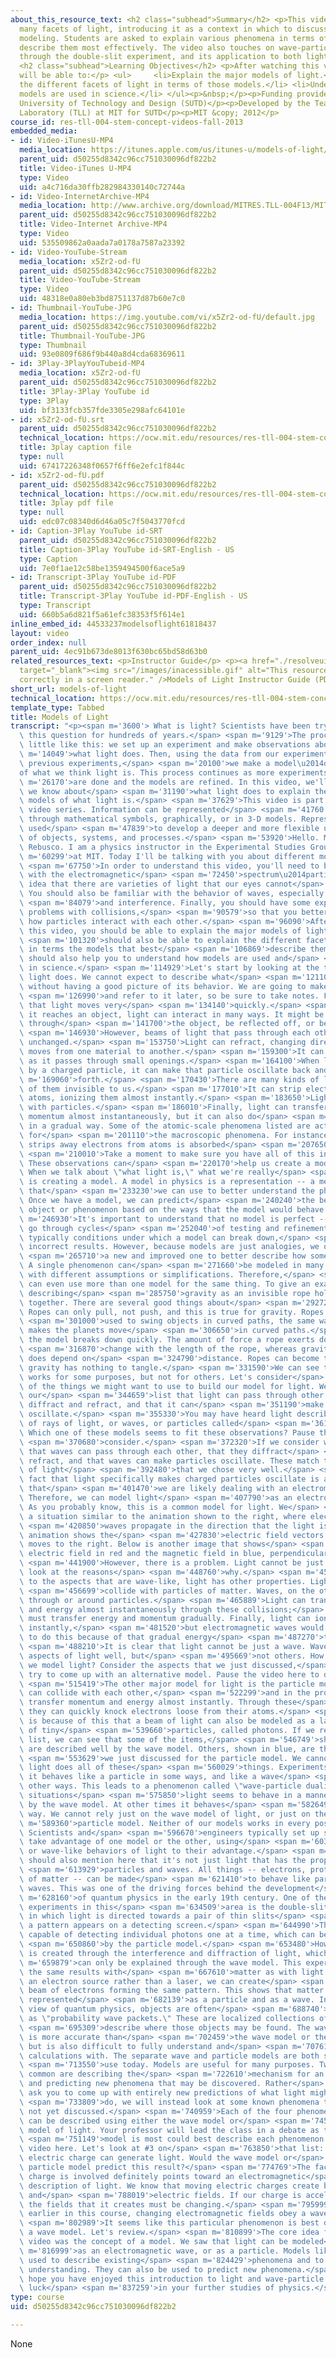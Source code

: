 ```yaml
---
about_this_resource_text: <h2 class="subhead">Summary</h2> <p>This video describes
  many facets of light, introducing it as a context in which to discuss scientific
  modeling. Students are asked to explain various phenomena in terms of which model
  describe them most effectively. The video also touches on wave-particle duality,
  through the double-slit experiment, and its application to both light and matter.</p>
  <h2 class="subhead">Learning Objectives</h2> <p>After watching this video students
  will be able to:</p> <ul>     <li>Explain the major models of light.</li> <li>Explain
  the different facets of light in terms of those models.</li> <li>Understand how
  models are used in science.</li> </ul><p>&nbsp;</p><p>Funding provided by the Singapore
  University of Technology and Design (SUTD)</p><p>Developed by the Teaching and Learning
  Laboratory (TLL) at MIT for SUTD</p><p>MIT &copy; 2012</p>
course_id: res-tll-004-stem-concept-videos-fall-2013
embedded_media:
- id: Video-iTunesU-MP4
  media_location: https://itunes.apple.com/us/itunes-u/models-of-light/id765926614?i=194533718
  parent_uid: d50255d8342c96cc751030096df822b2
  title: Video-iTunes U-MP4
  type: Video
  uid: a4c716da30ffb282984330140c72744a
- id: Video-InternetArchive-MP4
  media_location: http://www.archive.org/download/MITRES.TLL-004F13/MITRES_TLL-004F13_light_intro_300k.mp4
  parent_uid: d50255d8342c96cc751030096df822b2
  title: Video-Internet Archive-MP4
  type: Video
  uid: 535509862a0aada7a0178a7587a23392
- id: Video-YouTube-Stream
  media_location: x5Zr2-od-fU
  parent_uid: d50255d8342c96cc751030096df822b2
  title: Video-YouTube-Stream
  type: Video
  uid: 48318e0a80eb3bd8751137d87b60e7c0
- id: Thumbnail-YouTube-JPG
  media_location: https://img.youtube.com/vi/x5Zr2-od-fU/default.jpg
  parent_uid: d50255d8342c96cc751030096df822b2
  title: Thumbnail-YouTube-JPG
  type: Thumbnail
  uid: 93e0809f686f9b440a8d4cda68369611
- id: 3Play-3PlayYouTubeid-MP4
  media_location: x5Zr2-od-fU
  parent_uid: d50255d8342c96cc751030096df822b2
  title: 3Play-3Play YouTube id
  type: 3Play
  uid: bf3133fcb357fde3305e298afc64101e
- id: x5Zr2-od-fU.srt
  parent_uid: d50255d8342c96cc751030096df822b2
  technical_location: https://ocw.mit.edu/resources/res-tll-004-stem-concept-videos-fall-2013/videos/representations/models-of-light/x5Zr2-od-fU.srt
  title: 3play caption file
  type: null
  uid: 67417226348f0657f6ff6e2efc1f844c
- id: x5Zr2-od-fU.pdf
  parent_uid: d50255d8342c96cc751030096df822b2
  technical_location: https://ocw.mit.edu/resources/res-tll-004-stem-concept-videos-fall-2013/videos/representations/models-of-light/x5Zr2-od-fU.pdf
  title: 3play pdf file
  type: null
  uid: edc07c08340d6d46a05c7f5043770fcd
- id: Caption-3Play YouTube id-SRT
  parent_uid: d50255d8342c96cc751030096df822b2
  title: Caption-3Play YouTube id-SRT-English - US
  type: Caption
  uid: 7e0f1ae12c58be1359494500f6ace5a9
- id: Transcript-3Play YouTube id-PDF
  parent_uid: d50255d8342c96cc751030096df822b2
  title: Transcript-3Play YouTube id-PDF-English - US
  type: Transcript
  uid: 660b5a6d821f5a61efc38353f5f614e1
inline_embed_id: 44533237modelsoflight61818437
layout: video
order_index: null
parent_uid: 4ec91b673de8013f630bc65bd58d63b0
related_resources_text: <p>Instructor Guide</p> <p><a href="./resolveuid/d4ed26e02e99d2dd1676e5baf275d8fc"
  target="_blank"><img src="/images/inacessible.gif" alt="This resource may not render
  correctly in a screen reader." />Models of Light Instructor Guide (PDF)</a></p>
short_url: models-of-light
technical_location: https://ocw.mit.edu/resources/res-tll-004-stem-concept-videos-fall-2013/videos/representations/models-of-light
template_type: Tabbed
title: Models of Light
transcript: "<p><span m='3600'> What is light? Scientists have been trying to answer\
  \ this question for hundreds of years.</span> <span m='9129'>The process goes a\
  \ little like this: we set up an experiment and make observations about</span> <span\
  \ m='14049'>what light does. Then, using the data from our experiment and all the\
  \ previous experiments,</span> <span m='20100'>we make a model\u2014or models\u2014\
  of what we think light is. This process continues as more experiments</span> <span\
  \ m='26170'>are done and the models are refined. In this video, we'll use everything\
  \ we know about</span> <span m='31190'>what light does to explain the different\
  \ models of what light is.</span> <span m='37629'>This video is part of the Representations\
  \ video series. Information can be represented</span> <span m='41760'>in words,\
  \ through mathematical symbols, graphically, or in 3-D models. Representations are\
  \ used</span> <span m='47839'>to develop a deeper and more flexible understanding\
  \ of objects, systems, and processes.</span> <span m='53920'>Hello. My name is Paola\
  \ Rebusco. I am a physics instructor in the Experimental Studies Group</span> <span\
  \ m='60299'>at MIT. Today I'll be talking with you about different models of light.</span>\
  \ <span m='67750'>In order to understand this video, you'll need to be familiar\
  \ with the electromagnetic</span> <span m='72450'>spectrum\u2014particularly, the\
  \ idea that there are varieties of light that our eyes cannot</span> <span m='77640'>see.\
  \ You should also be familiar with the behavior of waves, especially diffraction</span>\
  \ <span m='84079'>and interference. Finally, you should have some experience solving\
  \ problems with collisions,</span> <span m='90579'>so that you better understand\
  \ how particles interact with each other.</span> <span m='96090'>After watching\
  \ this video, you should be able to explain the major models of light, and</span>\
  \ <span m='101320'>should also be able to explain the different facets of light\
  \ in terms the models that best</span> <span m='106869'>describe them. This video\
  \ should also help you to understand how models are used and</span> <span m='112158'>verified\
  \ in science.</span> <span m='114929'>Let's start by looking at the things that\
  \ light does. We cannot expect to describe what</span> <span m='121109'>light is\
  \ without having a good picture of its behavior. We are going to make a list</span>\
  \ <span m='126990'>and refer to it later, so be sure to take notes. First, we know\
  \ that light moves very</span> <span m='134140'>quickly.</span> <span m='136220'>When\
  \ it reaches an object, light can interact in many ways. It might be transmitted\
  \ through</span> <span m='141700'>the object, be reflected off, or be absorbed.</span>\
  \ <span m='146930'>However, beams of light that pass through each other come out\
  \ unchanged.</span> <span m='153750'>Light can refract, changing directions as it\
  \ moves from one material to another.</span> <span m='159300'>It can also diffract\
  \ as it passes through small openings.</span> <span m='164100'>When light passes\
  \ by a charged particle, it can make that particle oscillate back and</span> <span\
  \ m='169060'>forth.</span> <span m='170430'>There are many kinds of light, some\
  \ of them invisible to us.</span> <span m='177010'>It can strip electrons away from\
  \ atoms, ionizing them almost instantly.</span> <span m='183650'>Light can collide\
  \ with particles.</span> <span m='186010'>Finally, light can transfer energy and\
  \ momentum almost instantaneously, but it can also do</span> <span m='192150'>so\
  \ in a gradual way. Some of the atomic-scale phenomena listed are actually the reason\
  \ for</span> <span m='201110'>the macroscopic phenomena. For instance, light that\
  \ strips away electrons from atoms is absorbed</span> <span m='207650'>in the process.</span>\
  \ <span m='210010'>Take a moment to make sure you have all of this in your notes.\
  \ These observations can</span> <span m='220170'>help us create a model for light.\
  \ When we talk about \"what light is,\" what we're really</span> <span m='226320'>doing\
  \ is creating a model. A model in physics is a representation -- a mental analogy\
  \ that</span> <span m='233230'>we can use to better understand the physical world.\
  \ Once we have a model, we can predict</span> <span m='240240'>the behavior of an\
  \ object or phenomenon based on the ways that the model would behave.</span> <span\
  \ m='246930'>It's important to understand that no model is perfect -- all models\
  \ go through cycles</span> <span m='252040'>of testing and refinement. There are\
  \ typically conditions under which a model can break down,</span> <span m='259570'>giving\
  \ incorrect results. However, because models are just analogies, we often create</span>\
  \ <span m='265710'>a new and improved one to better describe how something works.\
  \ A single phenomenon can</span> <span m='271660'>be modeled in many different ways,\
  \ with different assumptions or simplifications. Therefore,</span> <span m='278880'>we\
  \ can even use more than one model for the same thing. To give an example, imagine\
  \ describing</span> <span m='285750'>gravity as an invisible rope holding objects\
  \ together. There are several good things about</span> <span m='292720'>this model.\
  \ Ropes can only pull, not push, and this is true for gravity. Ropes can be</span>\
  \ <span m='301000'>used to swing objects in curved paths, the same way that gravity\
  \ makes the planets move</span> <span m='306650'>in curved paths.</span> <span m='308670'>Unfortunately,\
  \ the model breaks down quickly. The amount of force a rope exerts does not</span>\
  \ <span m='316870'>change with the length of the rope, whereas gravity's force definitely\
  \ does depend on</span> <span m='324790'>distance. Ropes can become tangled, whereas\
  \ gravity has nothing to tangle.</span> <span m='331590'>We can see that this model\
  \ works for some purposes, but not for others. Let's consider</span> <span m='337810'>some\
  \ of the things we might want to use to build our model for light. We know from\
  \ our</span> <span m='344659'>list that light can pass through other light, can\
  \ diffract and refract, and that it can</span> <span m='351190'>make charged particles\
  \ oscillate.</span> <span m='355330'>You may have heard light described in terms\
  \ of rays of light, or waves, or particles called</span> <span m='361419'>photons.\
  \ Which one of these models seems to fit these observations? Pause the video to</span>\
  \ <span m='370680'>consider.</span> <span m='372320'>If we consider waves, we know\
  \ that waves can pass through each other, that they diffract</span> <span m='384150'>and\
  \ refract, and that waves can make particles oscillate. These match the properties\
  \ of light</span> <span m='392480'>that we chose very well.</span> <span m='395490'>The\
  \ fact that light specifically makes charged particles oscillate is an indication\
  \ that</span> <span m='401470'>we are likely dealing with an electromagnetic phenomenon.\
  \ Therefore, we can model light</span> <span m='407790'>as an electromagnetic wave.\
  \ As you probably know, this is a common model for light. We</span> <span m='414960'>imagine\
  \ a situation similar to the animation shown to the right, where electromagnetic</span>\
  \ <span m='420850'>waves propagate in the direction that the light is shining. This\
  \ animation shows the</span> <span m='427830'>electric field vectors as the wave\
  \ moves to the right. Below is another image that shows</span> <span m='435290'>the\
  \ electric field in red and the magnetic field in blue, perpendicular to each other.</span>\
  \ <span m='441900'>However, there is a problem. Light cannot be just a wave. Let's\
  \ look at the reasons</span> <span m='448760'>why.</span> <span m='450310'>In addition\
  \ to the aspects that are wave-like, light has other properties. Light can also</span>\
  \ <span m='456699'>collide with particles of matter. Waves, on the other hand, move\
  \ through or around particles.</span> <span m='465889'>Light can transfer momentum\
  \ and energy almost instantaneously through these collisions;</span> <span m='472300'>waves\
  \ must transfer energy and momentum gradually. Finally, light can ionize atoms almost\
  \ instantly,</span> <span m='481520'>but electromagnetic waves would need more time\
  \ to do this because of that gradual energy</span> <span m='487270'>transfer.</span>\
  \ <span m='488210'>It is clear that light cannot be just a wave. Waves model some\
  \ aspects of light well, but</span> <span m='495669'>not others. How else might\
  \ we model light? Consider the aspects that we just discussed,</span> <span m='504040'>and\
  \ try to come up with an alternative model. Pause the video here to discuss.</span>\
  \ <span m='515419'>The other major model for light is the particle model. Particles\
  \ can collide with each other,</span> <span m='522299'>and in the process, they\
  \ transfer momentum and energy almost instantly. Through these</span> <span m='528329'>collisions,\
  \ they can quickly knock electrons loose from their atoms.</span> <span m='533569'>It\
  \ is because of this that a beam of light can also be modeled as a large number\
  \ of tiny</span> <span m='539660'>particles, called photons. If we return to our\
  \ list, we can see that some of the items,</span> <span m='546749'>shown in red,\
  \ are described well by the wave model. Others, shown in blue, are the items</span>\
  \ <span m='553629'>we just discussed for the particle model. We cannot deny that\
  \ light does all of these</span> <span m='560029'>things. Experiments show us that\
  \ it behaves like a particle in some ways, and like a wave</span> <span m='567019'>in\
  \ other ways. This leads to a phenomenon called \"wave-particle duality.\" In some\
  \ situations</span> <span m='575850'>light seems to behave in a manner predicted\
  \ by the wave model. At other times it behaves</span> <span m='582649'>in a particle-like\
  \ way. We cannot rely just on the wave model of light, or just on the</span> <span\
  \ m='589360'>particle model. Neither of our models works in every possible situation.\
  \ Scientists and</span> <span m='596670'>engineers typically set up situations to\
  \ take advantage of one model or the other, using</span> <span m='603149'>the particle-like\
  \ or wave-like behaviors of light to their advantage.</span> <span m='608879'>We\
  \ should also mention here that it's not just light that has the properties of both</span>\
  \ <span m='613929'>particles and waves. All things -- electrons, protons, any form\
  \ of matter -- can be made</span> <span m='621410'>to behave like particles or like\
  \ waves. This was one of the driving forces behind the development</span> <span\
  \ m='628160'>of quantum physics in the early 19th century. One of the most striking\
  \ experiments in this</span> <span m='634509'>area is the double-slit experiment,\
  \ in which light is directed towards a pair of thin slits</span> <span m='641199'>and\
  \ a pattern appears on a detecting screen.</span> <span m='644990'>The screen is\
  \ capable of detecting individual photons one at a time, which can be explained</span>\
  \ <span m='650860'>by the particle model.</span> <span m='653480'>However, the pattern\
  \ is created through the interference and diffraction of light, which</span> <span\
  \ m='659879'>can only be explained through the wave model. This experiment gives\
  \ the same results with</span> <span m='667610'>matter as with light. If we use\
  \ an electron source rather than a laser, we can create</span> <span m='674220'>a\
  \ beam of electrons forming the same pattern. This shows that matter can also be\
  \ represented</span> <span m='682139'>as a particle and as a wave. In the modern\
  \ view of quantum physics, objects are often</span> <span m='688740'>represented\
  \ as \"probability wave packets.\" These are localized collections of waves that</span>\
  \ <span m='695309'>describe where those objects may be found. The wavepacket approach\
  \ is more accurate than</span> <span m='702459'>the wave model or the particle model,\
  \ but is also difficult to fully understand and</span> <span m='707610'>to make\
  \ calculations with. The separate wave and particle models are both still in common</span>\
  \ <span m='713550'>use today. Models are useful for many purposes. Two of the most\
  \ common are describing the</span> <span m='722610'>mechanism for an existing phenomena\
  \ and predicting new phenomena that may be discovered. Rather</span> <span m='729259'>than\
  \ ask you to come up with entirely new predictions of what light might be able to</span>\
  \ <span m='733809'>do, we will instead look at some known phenomena that we have\
  \ not yet discussed.</span> <span m='740959'>Each of the four phenomena listed here\
  \ can be described using either the wave model or</span> <span m='745920'>the particle\
  \ model of light. Your professor will lead the class in a debate as to which</span>\
  \ <span m='751149'>model is most could best describe each phenomenon. Pause the\
  \ video here. Let's look at #3 on</span> <span m='763850'>that list: that an accelerating\
  \ electric charge can generate light. Would the wave model or</span> <span m='770379'>the\
  \ particle model predict this result?</span> <span m='774769'>The fact that an electric\
  \ charge is involved definitely points toward an electromagnetic</span> <span m='781350'>wave\
  \ description of light. We know that moving electric charges create both magnetic\
  \ and</span> <span m='788019'>electric fields. If our charge is accelerating, then\
  \ the fields that it creates must be changing.</span> <span m='795999'>As we learned\
  \ earlier in this course, changing electromagnetic fields obey a wave equation.</span>\
  \ <span m='802989'>It seems like this particular phenomenon is best described using\
  \ a wave model. Let's review.</span> <span m='810899'>The core idea for today's\
  \ video was the concept of a model. We saw that light can be modeled</span> <span\
  \ m='816999'>as an electromagnetic wave, or as a particle. Models like these are\
  \ used to describe existing</span> <span m='824429'>phenomena and to improve our\
  \ understanding. They can also be used to predict new phenomena.</span> <span m='831110'>I\
  \ hope you have enjoyed this introduction to light and wave-particle duality. Good\
  \ luck</span> <span m='837259'>in your further studies of physics.</span> </p>"
type: course
uid: d50255d8342c96cc751030096df822b2

---
```

None